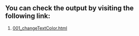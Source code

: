 ## You can check the output by visiting the following link:

1. <a target="_blank" href="https://htmlpreview.github.io/?https://github.com/Afirestriker/JavaScript/blob/main/JS_Mini_Project/001_changeTextColor.html"> 001_changeTextColor.html </a>